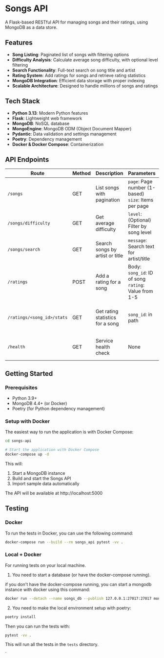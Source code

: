 # Songs API

A Flask-based RESTful API for managing songs and their ratings, using MongoDB as a data store.

## Features

- **Song Listing**: Paginated list of songs with filtering options
- **Difficulty Analysis**: Calculate average song difficulty, with optional level filtering
- **Search Functionality**: Full-text search on song title and artist
- **Rating System**: Add ratings for songs and retrieve rating statistics
- **MongoDB Integration**: Efficient data storage with proper indexing
- **Scalable Architecture**: Designed to handle millions of songs and ratings

## Tech Stack

- **Python 3.13**: Modern Python features
- **Flask**: Lightweight web framework
- **MongoDB**: NoSQL database
- **MongoEngine**: MongoDB ODM (Object Document Mapper)
- **Pydantic**: Data validation and settings management
- **Poetry**: Dependency management
- **Docker & Docker Compose**: Containerization

## API Endpoints

| Route | Method | Description | Parameters | Response |
|-------|--------|-------------|------------|----------|
| `/songs` | GET | List songs with pagination | `page`: Page number (1-based)<br>`size`: Items per page | List of songs with pagination details |
| `/songs/difficulty` | GET | Get average difficulty | `level`: (Optional) Filter by song level | Average difficulty value |
| `/songs/search` | GET | Search songs by artist or title | `message`: Search text for artist/title | List of matching songs |
| `/ratings` | POST | Add a rating for a song | Body: `song_id`: ID of song<br>`rating`: Value from 1-5 | Created rating details |
| `/ratings/<song_id>/stats` | GET | Get rating statistics for a song | `song_id`: in path | Average, lowest and highest ratings |
| `/health` | GET | Service health check | None | Service and database status |

## Getting Started

### Prerequisites

- Python 3.9+
- MongoDB 4.4+ (or Docker)
- Poetry (for Python dependency management)

### Setup with Docker

The easiest way to run the application is with Docker Compose:

```bash
cd songs-api

# Start the application with Docker Compose
docker-compose up -d
```

This will:
1) Start a MongoDB instance
2) Build and start the Songs API
3) Import sample data automatically

The API will be available at http://localhost:5000

## Testing

### Docker
To run the tests in Docker, you can use the following command:

```bash
docker-compose run --build --rm songs_api pytest -vv .
```

### Local + Docker
For running tests on your local machine.
1. You need to start a database (or have the docker-compose running).

if you don't have the docker-compose running, you can start a mongodb
instance with docker using this command:
```bash
docker run --detach --name songs_db --publish 127.0.0.1:27017:27017 mongo:4.4
```

2. You need to make the local environment setup with poetry:

```bash
poetry install
```

Then you can run the tests with:

```bash
pytest -vv .
```


This will run all the tests in the `tests` directory.

`
